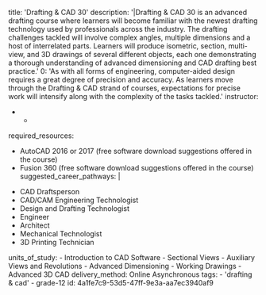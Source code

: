 title: 'Drafting &amp; CAD 30'
description: '|Drafting &amp; CAD 30 is an advanced drafting course where learners will become familiar with the newest drafting technology used by professionals across the industry. The drafting challenges tackled will involve complex angles, multiple dimensions and a host of interrelated parts. Learners will produce isometric, section, multi-view, and 3D drawings of several different objects, each one demonstrating a thorough understanding of advanced dimensioning and CAD drafting best practice.'
0: 'As with all forms of engineering, computer-aided design requires a great degree of precision and accuracy. As learners move through the Drafting &amp; CAD strand of courses, expectations for precise work will intensify along with the complexity of the tasks tackled.'
instructor:
  - -
required_resources:
  - AutoCAD 2016 or 2017 (free software download suggestions offered in the course)
  - Fusion 360 (free software download suggestions offered in the course)
suggested_career_pathways: |
  <ul>
  <li>CAD Draftsperson</li>
  <li>CAD/CAM Engineering Technologist</li>
  <li>Design and Drafting Technologist</li>
  <li>Engineer</li>
  <li>Architect</li>
  <li>Mechanical Technologist</li>
  <li>3D Printing Technician</li>
  </ul>
units_of_study:
  - Introduction to CAD Software
  - Sectional Views
  - Auxiliary Views and Revolutions
  - Advanced Dimensioning
  - Working Drawings
  - Advanced 3D CAD
delivery_method: Online Asynchronous
tags:
  - 'drafting &amp; cad'
  - grade-12
id: 4a1fe7c9-53d5-47ff-9e3a-aa7ec3940af9

